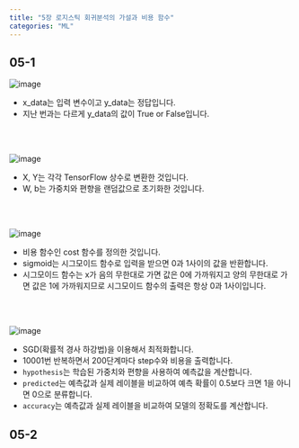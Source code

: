 ```yaml
---
title: "5장 로지스틱 회귀분석의 가설과 비용 함수"
categories: "ML"
---
```

<h2>05-1</h2>

![image](https://github.com/ymin1108/ymin1108.github.io/assets/71661158/84676478-2970-4ab1-b019-cb8c99fb6ec4)<br/>
- x_data는 입력 변수이고 y_data는 정답입니다.
- 지난 번과는 다르게 y_data의 값이 True or False입니다.

<br/><br/>

![image](https://github.com/ymin1108/ymin1108.github.io/assets/71661158/aedc94e8-659a-4ced-b59c-316250347815)<br/>
- X, Y는 각각 TensorFlow 상수로 변환한 것입니다.
- W, b는 가중치와 편향을 랜덤값으로 초기화한 것입니다.

<br/><br/>

![image](https://github.com/ymin1108/ymin1108.github.io/assets/71661158/dce6c5f0-de02-416b-a820-ec33d00a3305)<br/>
- 비용 함수인 cost 함수를 정의한 것입니다.
- sigmoid는 시그모이드 함수로 입력을 받으면 0과 1사이의 값을 반환합니다.
- 시그모이드 함수는 x가 음의 무한대로 가면 값은 0에 가까워지고 양의 무한대로 가면 값은 1에 가까워지므로 시그모이드 함수의 출력은 항상 0과 1사이입니다.

<br/><br/>

![image](https://github.com/ymin1108/ymin1108.github.io/assets/71661158/3adbde31-fb3f-4c62-affc-0565d0fe8ab9)<br/>
- SGD(확률적 경사 하강법)을 이용해서 최적화합니다.
- 10001번 반복하면서 200단계마다 step수와 비용을 출력합니다.
- `hypothesis`는 학습된 가중치와 편향을 사용하여 예측값을 계산합니다.
- `predicted`는 예측값과 실제 레이블을 비교하여 예측 확률이 0.5보다 크면 1을 아니면 0으로 분류합니다.
- `accuracy`는 예측값과 실제 레이블을 비교하여 모델의 정확도를 계산합니다.

<h2>05-2</h2>
